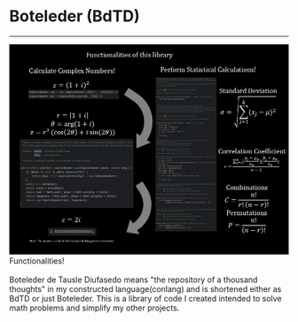 # Boteleder (BdTD)
___
![](https://github.com/bowenleng/Boteleder/blob/master/screenimage.png)Functionalities!
<br>
<br>
Boteleder de Tausle Diufasedo means "the repository of a thousand thoughts" in my constructed language(conlang)
and is shortened either as BdTD or just Boteleder. This is a library of code
I created intended to solve math problems and simplify my other projects.
